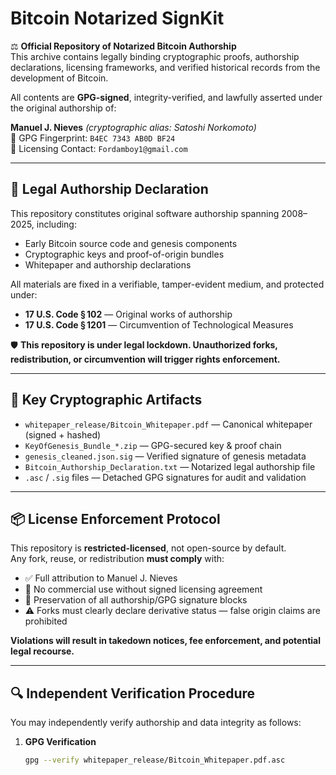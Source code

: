 # Bitcoin Notarized SignKit

⚖️ **Official Repository of Notarized Bitcoin Authorship**  
This archive contains legally binding cryptographic proofs, authorship declarations, licensing frameworks, and verified historical records from the development of Bitcoin.

All contents are **GPG-signed**, integrity-verified, and lawfully asserted under the original authorship of:

**Manuel J. Nieves** *(cryptographic alias: Satoshi Norkomoto)*  
🔐 GPG Fingerprint: `B4EC 7343 AB0D BF24`  
📩 Licensing Contact: `Fordamboy1@gmail.com`

---

## 🧾 Legal Authorship Declaration

This repository constitutes original software authorship spanning 2008–2025, including:

- Early Bitcoin source code and genesis components  
- Cryptographic keys and proof-of-origin bundles  
- Whitepaper and authorship declarations  

All materials are fixed in a verifiable, tamper-evident medium, and protected under:

- **17 U.S. Code § 102** — Original works of authorship  
- **17 U.S. Code § 1201** — Circumvention of Technological Measures  

🛡️ **This repository is under legal lockdown. Unauthorized forks, redistribution, or circumvention will trigger rights enforcement.**

---

## 🔐 Key Cryptographic Artifacts

- `whitepaper_release/Bitcoin_Whitepaper.pdf` — Canonical whitepaper (signed + hashed)
- `KeyOfGenesis_Bundle_*.zip` — GPG-secured key & proof chain
- `genesis_cleaned.json.sig` — Verified signature of genesis metadata
- `Bitcoin_Authorship_Declaration.txt` — Notarized legal authorship file
- `.asc` / `.sig` files — Detached GPG signatures for audit and validation

---

## 📦 License Enforcement Protocol

This repository is **restricted-licensed**, not open-source by default.  
Any fork, reuse, or redistribution **must comply** with:

- ✅ Full attribution to Manuel J. Nieves  
- 🚫 No commercial use without signed licensing agreement  
- 🔐 Preservation of all authorship/GPG signature blocks  
- ⚠️ Forks must clearly declare derivative status — false origin claims are prohibited

**Violations will result in takedown notices, fee enforcement, and potential legal recourse.**

---

## 🔍 Independent Verification Procedure

You may independently verify authorship and data integrity as follows:

1. **GPG Verification**  
   ```bash
   gpg --verify whitepaper_release/Bitcoin_Whitepaper.pdf.asc
